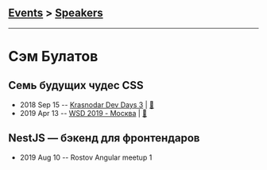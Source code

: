 ## [Events](../README.md) > [Speakers](../speakers.md)
---

# Сэм Булатов

## Семь будущих чудес CSS
- 2018 Sep 15 -- [Krasnodar Dev Days 3](https://www.youtube.com/watch?v=sWmkzPB7VAo)  | [:notebook:](https://yadi.sk/i/60KVEbMG-6IqIw)  
- 2019 Apr 13 -- [WSD 2019 - Москва](https://www.youtube.com/watch?v=dcG3BKnVIhg)  | [:notebook:](https://wsd.events/2019/04/13/pres/future-css/)  
## NestJS — бэкенд для фронтендаров
- 2019 Aug 10 -- Rostov Angular meetup 1    
